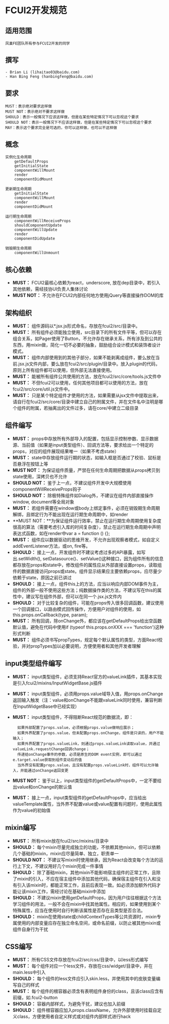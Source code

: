 # FCUI2开发规范

## 适用范围
    凤巢FE团队所有参与FCUI2开发的同学

## 撰写
    - Brian Li (lihaitao03@baidu.com)
    - Han Bing Feng (hanbingfeng@baidu.com)
## 要求
    MUST：表示绝对要求这样做
    MUST NOT：表示绝对不要求这样做
    SHOULD：表示一般情况下应该这样做，但是在某些特定情况下可以忽视这个要求
    SHOULD NOT：表示一般情况下不应该这样做，但是在某些特定情况下可以忽视这个要求
    MAY：表示这个要求完全是可选的，你可以这样做，也可以不这样做
## 概念

    实例化生命周期
        getDefaultProps
        getInitialState
        componentWillMount
        render
        componentDidMount
        
    更新期生命周期
        getInitialState
        componentWillMount
        render
        componentDidMount
        
    运行期生命周期
        componentWillReceiveProps
        shouldComponentUpdate
        componentWillUpdate
        render
        componentDidUpdate

    销毁期生命周期
        componentWillUnmount


## 核心依赖
- **MUST：** FCUI2最核心依赖为react，underscore, 放在dep目录中，若引入其他依赖，需经技协UI负责人集体讨论
- **MUST NOT：**  不允许在FCUI2内部任何地方使用jQuery等直接操作DOM的库


## 架构组织
- **MUST：** 组件源码以*.jsx.js形式命名，存放在fcui2/src/目录中。
- **MUST：** 所有组件必须能独立使用，src目录下的所有文件平等，但可以存在组合关系，如Pager使用了Button，不允许存在继承关系，所有涉及到公共的东西，用mixin做，简化一切不必要的抽象，鼓励组合设计模式和装饰者设计模式。
- **MUST：**  组件内部使用到的其他子部分，如果不能剥离成组件，要么放在当前.jsx.js文件内部，要么放在fcui2/src/plugin/目录中。放入plugin的代码，原则上所有组件都可以使用，但外部无法直接使用。
- **MUST：** 能被所有组件公共使用的方法，放在fcui2/src/core/tools.js文件中
- **MUST：** 不但fcui2可以使用，任何其他项目都可以使用的方法，放在fcui2/src/core/util.js文件中。
- **MUST：** 只是某个特定组件才使用的方法，如果需要从jsx文件中提取出来，请自行在fcui2/src/core/目录中建立自己的附属文件，并在文件名中注明是哪个组件的附属，若抽离出的文件过多，请在core/中建立二级目录

## 组件编写
- **MUST：** props中存放所有外部导入的配置，包括显示控制参数、显示数据源、当前值（如果是input类型组件）、回调方法等，要求给出一个特定的props，对应的组件展现结果唯一（如果不考虑state）
- **MUST：** state中存放组件运行期的状态，如输入框是否通过了校验、鼠标是否悬浮在按钮上等
- **MUST NOT：** 为保证组件质量，严禁在任何生命周期把数据从props拷贝到state使用，深拷贝也不允许
- **SHOULD NOT：** 鉴于上一点，不建议组件开发中大规模使用componentWillReceiveProps钩子
- **SHOULD NOT：** 除极特殊组件如Dialog外，不建议在组件内部直接操作window, document等全局对象
- **MUST：** 若组件需要在window或body上绑定事件，必须在销毁期生命周期解绑，且绑定行为不能出现在运行期生命周期中，如render
- **MUST NOT：**为保证组件运行效率，禁止在运行期生命周期使用复杂度很高的算法（需要考虑引入库的时间复杂度），禁止在运行期生命周期中声明表达式函数，如在render中var a = function () {};
- **MUST：** 组件应以数据驱动的思维开发，不允许出现观察者模式，如自定义addEventListener方法，或on, fire等。
- **SHOULD：** 接上一点，开发组件时不建议考虑过多的API暴露，如写出.setWidth(), setDatasource()、setValue()这种接口，因为组件所有的信息都存放在props和state中，修改组件的属性应从外部直接设置props，读取组件的数据直接访问props或state。组件显示结果应主要依赖props，应尽量少依赖于state，原因之前已讲过
- **SHOULD：** 接上一点，组件this上的方法，应当以响应内部DOM事件为主，组件的外部一般不使用这些方法；纯数据操作类的方法，不建议写在this的属性中，建议写在组件外部，但可以在同一个.jsx.js文件内
- **SHOULD：** 对于比较复杂的组件，可能在props传入很多回调函数，建议使用一个回调接口，以路由模式回传操作，方便用户对组件的使用，如this.props.onCallback(type, param);
- **MUST：** 所有回调，除onChange外，都应该在getDefaultProps给出空函数默认值，避免在代码中使用if (typeof this.props.onXXX === 'function')这种形式判断
- **MUST：** 组件必须书写propTypes，规定每个默认属性的类型，方面React校验，并对propTypes加以必要说明，方便使用者和其他开发者理解

## input类型组件编写
- **MUST：** input类型组件，必须支持React官方的valueLink插件，其基本实现是引入fcui2/mixins/InputWidgetBase.js插件
- **MUST：** input类型组件，必须用props.value域导入值，用props.onChange返回输入触发（注：value和onChange不能跟valueLink同时使用，兼容判断在InputWidgetBase中已经实现）
- **MUST：** input类型组件，不得阻断React规范的数据流，即：
     
        如果外部配置了props.value，必须根据props.value做响应展示；
        如果外界配置了props.value，但未配置props.onChange，组件是只读的，用户不能输入；
        如果外界配置了props.valueLink，则通过props.valueLink读取value，并通过valueLink.requestChange回调change；
        传递给onChange事件的参数，必须是原生的DOM event实例，即可以通过e.target.value获取到组件变动后的值
        当外界没有配置props.value，且没有配置props.valueLink时，组件可以允许输入，并能通过onChange返回变更
- **MUST NOT：** 鉴于以上，input类型组件的getDefaultProps中，一定不要给出value和onChange的默认值
- **MUST：** 接上一点，input类型组件的getDefaultProps中，应当给出valueTemplate属性，当外界不配置value或value配置有问题时，使用此属性作为value的初始值
        


## mixin编写
- **MUST：** 所有mixin放在fcui2/src/mixins/目录中
- **SHOULD：** 每个mixin尽量完成独立的功能，不依赖其他mixin，但可以依赖几个基础的mixin，mixin应尽量简单、独立，职责单一
- **SHOULD NOT：** 不建议写mixin时使用继承，因为React会改变每个方法的运行上下文，不建议用好几个mixin完成一件事情
- **SHOULD：** 除了基础mixin，其他mixin不能影响宿主组件的正常工作，且除了mixin的引入，不应在宿主组件中添加其他代码，确保宿主组件在引入和没有引入该mixin时，都能正常工作，且前后表现一致。如必须添加额外代码才能让该mixin工作，需经讨论在基础mixin中添加
- **SHOULD：** 不建议mixin使用getDefaultProps，因为用户往往根据这个方法学习组件的用法，一般不会在mixin中找其他属性。相应的，如果使用到某个特殊属性，应当在使用时自行判断该属性是否存在且类型是否合法。
- **SHOULD：** mixin在使用state或childContextTypes等公共资源时，mixin专属使用的内部变量应存在独立命名空间，或命名前缀，以防止被其他mixin或组件自身行为干扰


## CSS编写
- **MUST：** 所有CSS文件存放在fcui2/src/css/目录中，以less形式编写
- **MUST：** 每个组件对应一个less文件，存放在css/widget/目录中，并在main.less中引入
- **SHOULD：** 每个组件的less文件应引入skin.less，并使用其中的皮肤变量编写自己的样式
- **MUST：** 每个组件的根容器必须含有表明组件身份的class，且该class应含有前缀，如.fcui2-button
- **SHOULD：** 容器内部样式，为避免干扰，建议也加入前缀
- **SHOULD：** 组件根容器应加入props.className，允许外部使用时挂载自定义class，方便使用者自定义样式或对组件内部样式进行hack